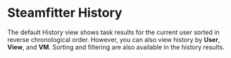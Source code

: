 # Steamfitter History

The default History view shows task results for the current user sorted in reverse chronological order. However, you can also view history by **User**, **View**, and **VM**. Sorting and filtering are also available in the history results.